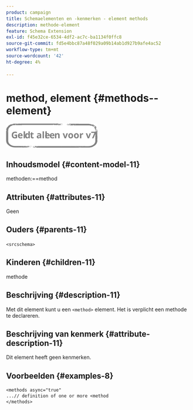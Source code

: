 ```yaml
---
product: campaign
title: Schemaelementen en -kenmerken - element methods
description: methode-element
feature: Schema Extension
exl-id: f45e32ce-6534-4df2-ac7c-ba1134f0ffc8
source-git-commit: fd5e4bbc87a48f029a09b14ab1d927b9afe4ac52
workflow-type: tm+mt
source-wordcount: '42'
ht-degree: 4%

---
```


# method, element {#methods--element}

![](../../../assets/v7-only.svg)

## Inhoudsmodel {#content-model-11}

methoden:==method

## Attributen {#attributes-11}

Geen

## Ouders {#parents-11}

`<srcschema>`

## Kinderen {#children-11}

methode

## Beschrijving {#description-11}

Met dit element kunt u een `<method>`  element. Het is verplicht een methode te declareren.

## Beschrijving van kenmerk {#attribute-description-11}

Dit element heeft geen kenmerken.

## Voorbeelden {#examples-8}

```
<methods async="true"
...// definition of one or more <method
</methods>
```
